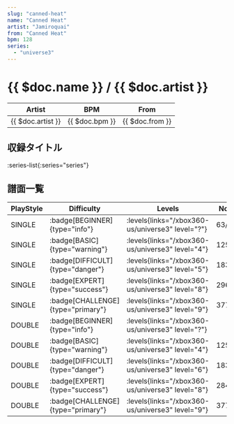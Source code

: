 ```yaml
---
slug: "canned-heat"
name: "Canned Heat"
artist: "Jamiroquai"
from: "Canned Heat"
bpm: 128
series:
  - "universe3"
---
```


# {{ $doc.name }} / {{ $doc.artist }}

|Artist|BPM|From|
|------|---|----|
|{{ $doc.artist }}|{{ $doc.bpm }}|{{ $doc.from }}|

## 収録タイトル

:series-list{:series="series"}

## 譜面一覧

|PlayStyle|Difficulty|Levels|Notes|Movie|
|---------|----------|------|-----|-----|
|SINGLE| :badge[BEGINNER]{type="info"}| :levels{links="/xbox360-us/universe3" level="?"}|63/4||
|SINGLE| :badge[BASIC]{type="warning"}| :levels{links="/xbox360-us/universe3" level="4"}|125/4||
|SINGLE| :badge[DIFFICULT]{type="danger"}| :levels{links="/xbox360-us/universe3" level="5"}|183/8||
|SINGLE| :badge[EXPERT]{type="success"}| :levels{links="/xbox360-us/universe3" level="8"}|296/14||
|SINGLE| :badge[CHALLENGE]{type="primary"}| :levels{links="/xbox360-us/universe3" level="9"}|377/14||
|DOUBLE| :badge[BEGINNER]{type="info"}| :levels{links="/xbox360-us/universe3" level="?"}|||
|DOUBLE| :badge[BASIC]{type="warning"}| :levels{links="/xbox360-us/universe3" level="4"}|125/4||
|DOUBLE| :badge[DIFFICULT]{type="danger"}| :levels{links="/xbox360-us/universe3" level="6"}|183/8||
|DOUBLE| :badge[EXPERT]{type="success"}| :levels{links="/xbox360-us/universe3" level="8"}|284/12||
|DOUBLE| :badge[CHALLENGE]{type="primary"}| :levels{links="/xbox360-us/universe3" level="9"}|377/3||
